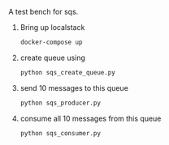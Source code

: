 A test bench for sqs.

1. Bring up localstack
   ```bash
   docker-compose up
   ```
2. create queue using
   ```bash
   python sqs_create_queue.py
   ```
3. send 10 messages to this queue
   ```bash
   python sqs_producer.py
   ```
4. consume all 10 messages from this queue
   ```bash
   python sqs_consumer.py
   ```